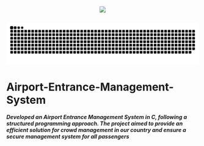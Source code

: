 <h1 align="center"> 
     <img src="https://readme-typing-svg.herokuapp.com/?font=Righteous&size=35&center=true&vCenter=true&width=500&height=70&duration=4000&lines=Airport_Entrance_System" /> 
 </h1> 
   <img alt="snake eating my contributions" src="https://raw.githubusercontent.com/salesp07/salesp07/output/github-contribution-grid-snake.svg" />

# Airport-Entrance-Management-System
   <i><b>Developed an Airport Entrance Management System in C, following a structured programming approach. The project aimed to provide an efficient solution for crowd management in our country and ensure a secure management system for all passengers</i></b>
